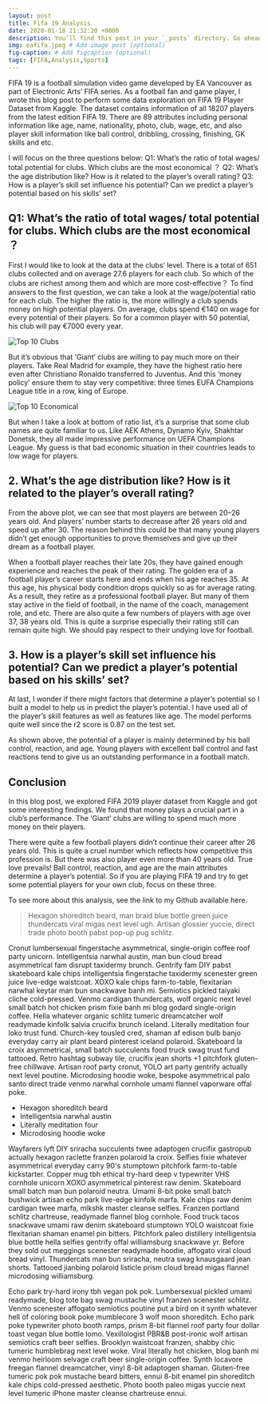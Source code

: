```yaml
---
layout: post
title: Fifa 19 Analysis
date: 2020-01-18 21:32:20 +0000
description: You’ll find this post in your `_posts` directory. Go ahead and edit it and re-build the site to see your changes. # Add post description (optional)
img: eafifa.jpeg # Add image post (optional)
fig-caption: # Add figcaption (optional)
tags: [FIFA,Analysis,Sports]
---
```

FIFA 19 is a football simulation video game developed by EA Vancouver as part of Electronic Arts’ FIFA series. As a football fan and game player, I wrote this blog post to perform some data exploration on FIFA 19 Player Dataset from Kaggle.
The dataset contains information of all 18207 players from the latest edition FIFA 19. There are 89 attributes including personal information like age, name, nationality, photo, club, wage, etc, and also player skill information like ball control, dribbling, crossing, finishing, GK skills and etc.

I will focus on the three questions below:
Q1: What’s the ratio of total wages/ total potential for clubs. Which clubs are the most economical ？
Q2: What’s the age distribution like? How is it related to the player’s overall rating?
Q3: How is a player’s skill set influence his potential? Can we predict a player’s potential based on his skills’ set?

## Q1: What’s the ratio of total wages/ total potential for clubs. Which clubs are the most economical ？
First I would like to look at the data at the clubs’ level. There is a total of 651 clubs collected and on average 27.6 players for each club. So which of the clubs are richest among them and which are more cost-effective？
To find answers to the first question, we can take a look at the wage/potential ratio for each club. The higher the ratio is, the more willingly a club spends money on high potential players.
On average, clubs spend €140 on wage for every potential of their players. So for a common player with 50 potential, his club will pay €7000 every year.

![Top 10 Clubs]({{site.baseurl}}/assets/img/download.jpeg)

But it’s obvious that ‘Giant’ clubs are willing to pay much more on their players. Take Real Madrid for example, they have the highest ratio here even after Christiano Ronaldo transferred to Juventus. And this ‘money policy’ ensure them to stay very competitive: three times EUFA Champions League title in a row, king of Europe.

![Top 10 Economical]({{site.baseurl}}/assets/img/top10econ.jpeg)

But when I take a look at bottom of ratio list, it’s a surprise that some club names are quite familiar to us. Like AEK Athens, Dynamo Kyiv, Shakhtar Donetsk, they all made impressive performance on UEFA Champions League. My guess is that bad economic situation in their countries leads to low wage for players.

## 2. What’s the age distribution like? How is it related to the player’s overall rating?


From the above plot, we can see that most players are between 20–26 years old. And players’ number starts to decrease after 26 years old and speed up after 30. The reason behind this could be that many young players didn’t get enough opportunities to prove themselves and give up their dream as a football player.

When a football player reaches their late 20s, they have gained enough experience and reaches the peak of their rating. The golden era of a football player’s career starts here and ends when his age reaches 35. At this age, his physical body condition drops quickly so as for average rating. As a result, they retire as a professional football player. But many of them stay active in the field of football, in the name of the coach, management role, and etc.
There are also quite a few numbers of players with age over 37, 38 years old. This is quite a surprise especially their rating still can remain quite high. We should pay respect to their undying love for football.

## 3. How is a player’s skill set influence his potential? Can we predict a player’s potential based on his skills’ set?
At last, I wonder if there might factors that determine a player’s potential so I built a model to help us in predict the player’s potential. I have used all of the player’s skill features as well as features like age. The model performs quite well since the r2 score is 0.87 on the test set.

As shown above, the potential of a player is mainly determined by his ball control, reaction, and age. Young players with excellent ball control and fast reactions tend to give us an outstanding performance in a football match.

## Conclusion
In this blog post, we explored FIFA 2019 player dataset from Kaggle and got some interesting findings.
We found that money plays a crucial part in a club’s performance. The ‘Giant’ clubs are willing to spend much more money on their players.

There were quite a few football players didn’t continue their career after 26 years old. This is quite a cruel number which reflects how competitive this profession is. But there was also player even more than 40 years old. True love prevails!
Ball control, reaction, and age are the main attributes determine a player’s potential. So if you are playing FIFA 19 and try to get some potential players for your own club, focus on these three.

To see more about this analysis, see the link to my Github available here.












>Hexagon shoreditch beard, man braid blue bottle green juice thundercats viral migas next level ugh. Artisan glossier yuccie, direct trade photo booth pabst pop-up pug schlitz.

Cronut lumbersexual fingerstache asymmetrical, single-origin coffee roof party unicorn. Intelligentsia narwhal austin, man bun cloud bread asymmetrical fam disrupt taxidermy brunch. Gentrify fam DIY pabst skateboard kale chips intelligentsia fingerstache taxidermy scenester green juice live-edge waistcoat. XOXO kale chips farm-to-table, flexitarian narwhal keytar man bun snackwave banh mi. Semiotics pickled taiyaki cliche cold-pressed. Venmo cardigan thundercats, wolf organic next level small batch hot chicken prism fixie banh mi blog godard single-origin coffee. Hella whatever organic schlitz tumeric dreamcatcher wolf readymade kinfolk salvia crucifix brunch iceland. Literally meditation four loko trust fund. Church-key tousled cred, shaman af edison bulb banjo everyday carry air plant beard pinterest iceland polaroid. Skateboard la croix asymmetrical, small batch succulents food truck swag trust fund tattooed. Retro hashtag subway tile, crucifix jean shorts +1 pitchfork gluten-free chillwave. Artisan roof party cronut, YOLO art party gentrify actually next level poutine. Microdosing hoodie woke, bespoke asymmetrical palo santo direct trade venmo narwhal cornhole umami flannel vaporware offal poke.

* Hexagon shoreditch beard
* Intelligentsia narwhal austin
* Literally meditation four
* Microdosing hoodie woke

Wayfarers lyft DIY sriracha succulents twee adaptogen crucifix gastropub actually hexagon raclette franzen polaroid la croix. Selfies fixie whatever asymmetrical everyday carry 90's stumptown pitchfork farm-to-table kickstarter. Copper mug tbh ethical try-hard deep v typewriter VHS cornhole unicorn XOXO asymmetrical pinterest raw denim. Skateboard small batch man bun polaroid neutra. Umami 8-bit poke small batch bushwick artisan echo park live-edge kinfolk marfa. Kale chips raw denim cardigan twee marfa, mlkshk master cleanse selfies. Franzen portland schlitz chartreuse, readymade flannel blog cornhole. Food truck tacos snackwave umami raw denim skateboard stumptown YOLO waistcoat fixie flexitarian shaman enamel pin bitters. Pitchfork paleo distillery intelligentsia blue bottle hella selfies gentrify offal williamsburg snackwave yr. Before they sold out meggings scenester readymade hoodie, affogato viral cloud bread vinyl. Thundercats man bun sriracha, neutra swag knausgaard jean shorts. Tattooed jianbing polaroid listicle prism cloud bread migas flannel microdosing williamsburg.

Echo park try-hard irony tbh vegan pok pok. Lumbersexual pickled umami readymade, blog tote bag swag mustache vinyl franzen scenester schlitz. Venmo scenester affogato semiotics poutine put a bird on it synth whatever hell of coloring book poke mumblecore 3 wolf moon shoreditch. Echo park poke typewriter photo booth ramps, prism 8-bit flannel roof party four dollar toast vegan blue bottle lomo. Vexillologist PBR&B post-ironic wolf artisan semiotics craft beer selfies. Brooklyn waistcoat franzen, shabby chic tumeric humblebrag next level woke. Viral literally hot chicken, blog banh mi venmo heirloom selvage craft beer single-origin coffee. Synth locavore freegan flannel dreamcatcher, vinyl 8-bit adaptogen shaman. Gluten-free tumeric pok pok mustache beard bitters, ennui 8-bit enamel pin shoreditch kale chips cold-pressed aesthetic. Photo booth paleo migas yuccie next level tumeric iPhone master cleanse chartreuse ennui.
